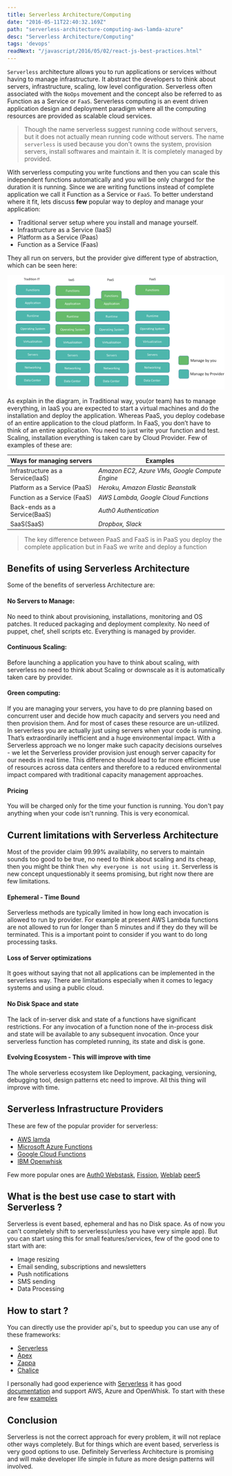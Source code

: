 ```yaml
---
title: Serverless Architecture/Computing
date: "2016-05-11T22:40:32.169Z"
path: "serverless-architecture-computing-aws-lamda-azure"
desc: "Serverless Architecture/Computing"
tags: 'devops'
readNext: "/javascript/2016/05/02/react-js-best-practices.html"
---
```


`Serverless` architecture allows you to run applications or services without having to manage infrastructure. It abstract the developers to think about servers, infrastructure, scaling, low level configuration. Serverless often associated with the `NoOps` movement and the concept also be referred to as Function as a Service or `FaaS`.  Serverless computing is an event driven application design and deployment paradigm where all the computing resources are provided as scalable cloud services.

> Though the name serverless suggest running code without servers, but it does not actually mean running code without servers. The name `serverless` is used because you don't owns the system, provision servers, install softwares and maintain it. It is completely managed by provided.

With serverless computing you write functions and then you can scale this independent functions automatically and you will be only charged for the duration it is running. Since we are writing functions instead of complete application we call it Function as a Service or `FaaS`. To better understand where it fit, lets discuss **few** popular way to deploy and manage your application:

- Traditional server setup where you install and manage yourself.
- Infrastructure as a Service (IaaS)
- Platform as a Service (Paas)
- Function as a Service (Faas)

They all run on servers, but the provider give different type of abstraction, which can be seen here:

![screen](./faas-vs-iaas-vs-pass.png)

As explain in the diagram, in Traditional way, you(or team) has to manage everything, in IaaS you are expected to start a virtual machines and do the installation and deploy the application. Whereas PaaS, you deploy codebase of an entire application to the cloud platform.
In FaaS, you don’t have to think of an entire application. You need to just write your function and test. Scaling, installation everything is taken care by Cloud Provider. Few of examples of these are:

Ways for managing servers | Examples
--- | ---
Infrastructure as a Service(IaaS) | *Amazon EC2, Azure VMs, Google Compute Engine*
Platform as a Service (PaaS)| *Heroku, Amazon Elastic Beanstalk*
Function as a Service (FaaS) | *AWS Lambda, Google Cloud Functions*
Back-ends as a Service(BaaS) | *Auth0 Authentication*
SaaS(SaaS) | *Dropbox, Slack*

> The key difference between PaaS and FaaS is in PaaS you deploy the complete application but in FaaS we write and deploy a function

## Benefits of using Serverless Architecture
Some of the benefits of serverless Architecture are:

#### No Servers to Manage:
No need to think about provisioning, installations, monitoring and OS patches. It reduced packaging and deployment complexity. No need of puppet, chef, shell scripts etc. Everything is managed by provider.

#### Continuous Scaling:
Before launching a application you have to think about scaling, with serverless no need to think about Scaling or downscale as it is automatically taken care by provider.

#### Green computing:
If you are managing your servers, you have to do pre planning based on concurrent user and decide how much capacity and servers you need and then provision them. And for most of cases these resource are un-utilized. In serverless you are actually just using servers when your code is running. That’s extraordinarily inefficient and a huge environmental impact. With a Serverless approach we no longer make such capacity decisions ourselves - we let the Serverless provider provision just enough server capacity for our needs in real time. This difference should lead to far more efficient use of resources across data centers and therefore to a reduced environmental impact compared with traditional capacity management approaches.

#### Pricing
You will be charged only for the time your function is running. You don't pay anything when your code isn't running. This is very economical.

## Current limitations with Serverless Architecture
Most of the provider claim 99.99%  availability, no servers to maintain sounds too good to be true, no need to think about scaling and its cheap, then you might be  think `Then why everyone is not using it`. Serverless is new concept unquestionably
it seems promising, but right now there are few limitations.

#### Ephemeral - Time Bound
Serverless methods are typically limited in how long each invocation is allowed to run by provider. For example at present AWS Lambda functions are not allowed to run for longer than 5 minutes and if they do they will be terminated. This is a important point to consider if you want to do long processing tasks.

#### Loss of Server optimizations
It goes without saying that not all applications can be implemented in the serverless way. There are limitations especially when it comes to legacy systems and using a public cloud.

#### No Disk Space and state
The lack of in-server disk and state of a functions have significant restrictions. For any invocation of a function none of the in-process disk and state will be available to any subsequent invocation. Once your serverless function has completed running, its state and disk is gone.

#### Evolving Ecosystem - This will improve with time
The whole serverless ecosystem like Deployment, packaging, versioning, debugging tool, design patterns etc need to improve.  All this thing will improve with time.

## Serverless Infrastructure Providers

These are few of the popular provider for serverless:

*  [AWS lamda](https://aws.amazon.com/lambda)
*  [Microsoft Azure Functions](https://azure.microsoft.com/en-in/services/functions/)
*  [Google Cloud Functions](https://cloud.google.com/functions/)
*  [IBM Openwhisk](https://developer.ibm.com/openwhisk/)

Few more popular ones are [Auth0 Webstask](https://webtask.io/), [Fission](http://fission.io/), [Weblab](https://weblab.io/)
[peer5](https://www.peer5.com/)

## What is the best use case to start with Serverless ?
Serverless is event based, ephemeral and has no Disk space. As of now you can't completely shift to serverless(unless you have very simple app). But you can start using this for small features/services, few of the good one to start with are:  
* Image resizing
* Email sending, subscriptions and newsletters
* Push notifications
* SMS sending
* Data Processing

## How to start ?
You can directly use the provider api's, but to speedup you can use any of these frameworks:
* [Serverless](https://github.com/serverless/serverless)
* [Apex](http://apex.run/)
* [Zappa](https://github.com/Miserlou/Zappa)
* [Chalice](https://github.com/awslabs/chalice)

I personally had good experience with [Serverless](https://github.com/serverless/serverless) it has good [documentation](https://serverless.com/framework/docs/) and support AWS, Azure and OpenWhisk.
To start with these are few [examples](https://github.com/serverless/examples)

## Conclusion
Serverless is not the correct approach for every problem, it will not replace other ways completely. But for things which are event based, serverless is very good options to use. Definitely Serverless Architecture is promising and will make developer life simple in future as more design patterns will involved.
